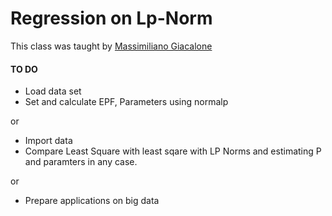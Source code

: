 # Regression on Lp-Norm

This class was taught by [Massimiliano Giacalone](massimiliano.giacalone@unina.it)

#### TO DO
- Load data set
- Set and calculate EPF, Parameters using normalp

or

- Import data
- Compare Least Square with least sqare with LP Norms and estimating P and paramters in any case.

or

- Prepare applications on big data